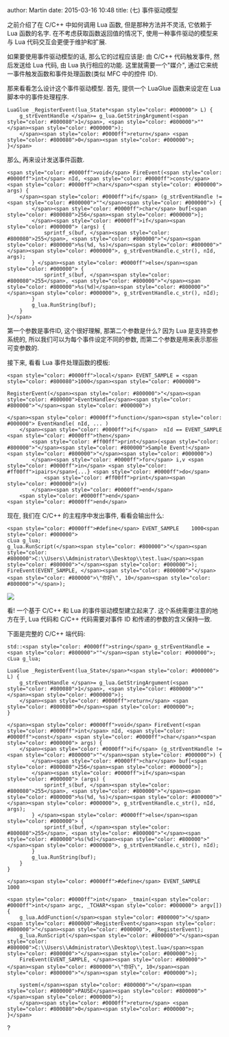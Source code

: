 author: Martin
date: 2015-03-16 10:48
title: (七) 事件驱动模型

之前介绍了在 C/C++ 中如何调用 Lua 函数, 但是那种方法并不灵活, 它依赖于 Lua 函数的名字.
在不考虑获取函数返回值的情况下, 使用一种事件驱动的模型来与 Lua 代码交互会更便于维护和扩展.

如果要使用事件驱动模型的话, 那么它的过程应该是: 由 C/C++ 代码触发事件, 然后发送给 Lua 代码, 由 Lua 执行相应的功能.
这里就需要一个"媒介", 通过它来统一事件触发函数和事件处理函数(类似 MFC 中的控件 ID).

那来看看怎么设计这个事件驱动模型.
首先, 提供一个 LuaGlue 函数来设定在 Lua 脚本中的事件处理程序.

    LuaGlue _RegisterEvent(lua_State*<span style="color: #000000"> L) {
        g_strEventHandle </span>= g_lua.GetStringArgument(<span style="color: #800080">1</span>, <span style="color: #800000">""</span><span style="color: #000000">);
        </span><span style="color: #0000ff">return</span> <span style="color: #800080">0</span><span style="color: #000000">;
    }</span>







那么, 再来设计发送事件函数.




    <span style="color: #0000ff">void</span> FireEvent(<span style="color: #0000ff">int</span> nId, <span style="color: #0000ff">const</span> <span style="color: #0000ff">char</span>*<span style="color: #000000"> args) {
        </span><span style="color: #0000ff">if</span> (g_strEventHandle != <span style="color: #800000">""</span><span style="color: #000000">) {
            </span><span style="color: #0000ff">char</span> buf[<span style="color: #800080">256</span><span style="color: #000000">];
            </span><span style="color: #0000ff">if</span><span style="color: #000000"> (args) {
                sprintf_s(buf, </span><span style="color: #800080">255</span>, <span style="color: #800000">"</span><span style="color: #800000">%s(%d, %s)</span><span style="color: #800000">"</span><span style="color: #000000">, g_strEventHandle.c_str(), nId, args);
            } </span><span style="color: #0000ff">else</span><span style="color: #000000"> {
                sprintf_s(buf, </span><span style="color: #800080">255</span>, <span style="color: #800000">"</span><span style="color: #800000">%s(%d)</span><span style="color: #800000">"</span><span style="color: #000000">, g_strEventHandle.c_str(), nId);
            }
            g_lua.RunString(buf);
        }
    }</span>







第一个参数是事件ID, 这个很好理解, 那第二个参数是什么?
因为 Lua 是支持变参系统的, 所以我们可以为每个事件设定不同的参数, 而第二个参数是用来表示那些可变参数的.




接下来, 看看 Lua 事件处理函数的模板:




    <span style="color: #0000ff">local</span> EVENT_SAMPLE = <span style="color: #800080">1000</span><span style="color: #000000">

    RegisterEvent(</span><span style="color: #800000">"</span><span style="color: #800000">EventHandle</span><span style="color: #800000">"</span><span style="color: #000000">)

    </span><span style="color: #0000ff">function</span><span style="color: #000000"> EventHandle( nId, ... )
        </span><span style="color: #0000ff">if</span>  nId == EVENT_SAMPLE <span style="color: #0000ff">then</span>
            <span style="color: #ff00ff">print</span>(<span style="color: #800000">"</span><span style="color: #800000">Sample Event!</span><span style="color: #800000">"</span><span style="color: #000000">)
            </span><span style="color: #0000ff">for</span> i,v <span style="color: #0000ff">in</span> <span style="color: #ff00ff">ipairs</span>{...} <span style="color: #0000ff">do</span>
                <span style="color: #ff00ff">print</span><span style="color: #000000">(v)
            </span><span style="color: #0000ff">end</span>
        <span style="color: #0000ff">end</span>
    <span style="color: #0000ff">end</span>







现在, 我们在 C/C++ 的主程序中发出事件, 看看会输出什么:




    <span style="color: #0000ff">#define</span> EVENT_SAMPLE    1000<span style="color: #000000">
    cLua g_lua;
    g_lua.RunScript(</span><span style="color: #800000">"</span><span style="color: #800000">C:\\Users\\Administrator\\Desktop\\test.lua</span><span style="color: #800000">"</span><span style="color: #000000">);
    FireEvent(EVENT_SAMPLE, </span><span style="color: #800000">"</span><span style="color: #800000">\"你好\", 10</span><span style="color: #800000">"</span>);




![](http://i61.tinypic.com/24e8jsh.jpg)




看! 一个基于 C/C++ 和 Lua 的事件驱动模型建立起来了.
这个系统需要注意的地方在于, Lua 代码和 C/C++ 代码需要对事件 ID 和传递的参数的含义保持一致.




下面是完整的 C/C++ 端代码:




    std::<span style="color: #0000ff">string</span> g_strEventHandle = <span style="color: #800000">""</span><span style="color: #000000">;
    cLua g_lua;

    LuaGlue _RegisterEvent(lua_State</span>*<span style="color: #000000"> L) {
        g_strEventHandle </span>= g_lua.GetStringArgument(<span style="color: #800080">1</span>, <span style="color: #800000">""</span><span style="color: #000000">);
        </span><span style="color: #0000ff">return</span> <span style="color: #800080">0</span><span style="color: #000000">;
    }

    </span><span style="color: #0000ff">void</span> FireEvent(<span style="color: #0000ff">int</span> nId, <span style="color: #0000ff">const</span> <span style="color: #0000ff">char</span>*<span style="color: #000000"> args) {
        </span><span style="color: #0000ff">if</span> (g_strEventHandle != <span style="color: #800000">""</span><span style="color: #000000">) {
            </span><span style="color: #0000ff">char</span> buf[<span style="color: #800080">256</span><span style="color: #000000">];
            </span><span style="color: #0000ff">if</span><span style="color: #000000"> (args) {
                sprintf_s(buf, </span><span style="color: #800080">255</span>, <span style="color: #800000">"</span><span style="color: #800000">%s(%d, %s)</span><span style="color: #800000">"</span><span style="color: #000000">, g_strEventHandle.c_str(), nId, args);
            } </span><span style="color: #0000ff">else</span><span style="color: #000000"> {
                sprintf_s(buf, </span><span style="color: #800080">255</span>, <span style="color: #800000">"</span><span style="color: #800000">%s(%d)</span><span style="color: #800000">"</span><span style="color: #000000">, g_strEventHandle.c_str(), nId);
            }
            g_lua.RunString(buf);
        }
    }

    </span><span style="color: #0000ff">#define</span> EVENT_SAMPLE    1000

    <span style="color: #0000ff">int</span> _tmain(<span style="color: #0000ff">int</span> argc, _TCHAR*<span style="color: #000000"> argv[]) {
        g_lua.AddFunction(</span><span style="color: #800000">"</span><span style="color: #800000">RegisterEvent</span><span style="color: #800000">"</span><span style="color: #000000">, _RegisterEvent);
        g_lua.RunScript(</span><span style="color: #800000">"</span><span style="color: #800000">C:\\Users\\Administrator\\Desktop\\test.lua</span><span style="color: #800000">"</span><span style="color: #000000">);
        FireEvent(EVENT_SAMPLE, </span><span style="color: #800000">"</span><span style="color: #800000">\"你好\", 10</span><span style="color: #800000">"</span><span style="color: #000000">);

        system(</span><span style="color: #800000">"</span><span style="color: #800000">PAUSE</span><span style="color: #800000">"</span><span style="color: #000000">);
        </span><span style="color: #0000ff">return</span> <span style="color: #800080">0</span><span style="color: #000000">;
    }</span>
\? 
